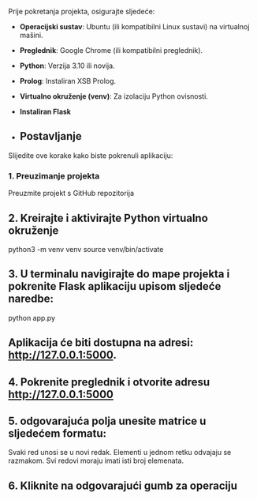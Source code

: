 Prije pokretanja projekta, osigurajte sljedeće:
- **Operacijski sustav**: Ubuntu (ili kompatibilni Linux sustavi) na virtualnoj mašini.
- **Preglednik**: Google Chrome (ili kompatibilni preglednik).
- **Python**: Verzija 3.10 ili novija.
- **Prolog**: Instaliran XSB Prolog.
- **Virtualno okruženje (venv)**: Za izolaciju Python ovisnosti.
- **Instaliran Flask**

- ## Postavljanje

Slijedite ove korake kako biste pokrenuli aplikaciju:

### 1. Preuzimanje projekta
Preuzmite projekt s GitHub repozitorija

## 2. Kreirajte i aktivirajte Python virtualno okruženje
python3 -m venv venv
source venv/bin/activate

## 3. U terminalu navigirajte do mape projekta i pokrenite Flask aplikaciju upisom sljedeće naredbe:
python app.py

## Aplikacija će biti dostupna na adresi: http://127.0.0.1:5000.

## 4. Pokrenite preglednik i otvorite adresu http://127.0.0.1:5000

## 5.  odgovarajuća polja unesite matrice u sljedećem formatu:
Svaki red unosi se u novi redak.
Elementi u jednom retku odvajaju se razmakom.
Svi redovi moraju imati isti broj elemenata.

## 6. Kliknite na odgovarajući gumb za operaciju


   

